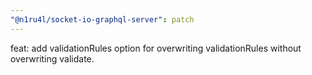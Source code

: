 ```yaml
---
"@n1ru4l/socket-io-graphql-server": patch
---
```


feat: add validationRules option for overwriting validationRules without overwriting validate.

